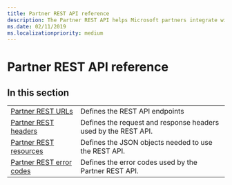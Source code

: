 ```yaml
---
title: Partner REST API reference
description: The Partner REST API helps Microsoft partners integrate with Microsoft systems that manage apps, customer accounts, and handle support requests.
ms.date: 02/11/2019
ms.localizationpriority: medium
---
```


# Partner REST API reference

## <span id="In_this_section"/><span id="in_this_section"/><span id="IN_THIS_SECTION"/>In this section

|                                                     |                                                                |
|-----------------------------------------------------|----------------------------------------------------------------|
| [Partner REST URLs](partner-rest-urls.md)           | Defines the REST API endpoints                                 |
| [Partner REST headers](headers.md)                  | Defines the request and response headers used by the REST API. |
| [Partner REST resources](partner-rest-resources.md) | Defines the JSON objects needed to use the REST API.           |
| [Partner REST error codes](error-codes.md)          | Defines the error codes used by the Partner REST API.          |
